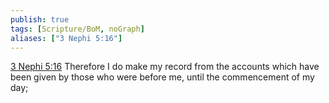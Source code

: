 ```yaml
---
publish: true
tags: [Scripture/BoM, noGraph]
aliases: ["3 Nephi 5:16"]
---
```

[3 Nephi 5:16](https://churchofjesuschrist.org/study/scriptures/bofm/3-ne/5?lang=eng&id=p16#p16) Therefore I do make my record from the accounts which have been given by those who were before me, until the commencement of my day;
